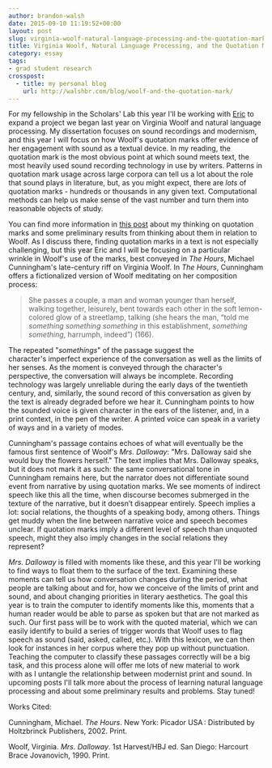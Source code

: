 ```yaml
---
author: brandon-walsh
date: 2015-09-10 11:19:52+00:00
layout: post
slug: virginia-woolf-natural-language-processing-and-the-quotation-mark
title: Virginia Woolf, Natural Language Processing, and the Quotation Mark
category: essay
tags:
- grad student research
crosspost:
  - title: my personal blog
    url: http://walshbr.com/blog/woolf-and-the-quotation-mark/
---
```


For my fellowship in the Scholars' Lab this year I'll be working with [Eric](http://scholarslab.org/people/eric-rochester/) to expand a project we began last year on Virginia Woolf and natural language processing. My dissertation focuses on sound recordings and modernism, and this year I will focus on how Woolf's quotation marks offer evidence of her engagement with sound as a textual device. In my reading, the quotation mark is the most obvious point at which sound meets text, the most heavily used sound recording technology in use by writers. Patterns in quotation mark usage across large corpora can tell us a lot about the role that sound plays in literature, but, as you might expect, there are _lots_ of quotation marks - hundreds or thousands in any given text. Computational methods can help us make sense of the vast number and turn them into reasonable objects of study.

You can find more information in [this post](http://scholarslab.org/hearing-silent-woolf/) about my thinking on quotation marks and some preliminary results from thinking about them in relation to Woolf. As I discuss there, finding quotation marks in a text is not especially challenging, but this year Eric and I will be focusing on a particular wrinkle in Woolf's use of the marks, best conveyed in _The Hours_, Michael Cunningham's late-century riff on Virginia Woolf. In _The Hours_, Cunningham offers a fictionalized version of Woolf meditating on her composition process:


> She passes a couple, a man and woman younger than herself, walking together, leisurely, bent towards each other in the soft lemon-colored glow of a streetlamp, talking (she hears the man, “told me _something something something_ in this establishment, _something something_, harrumph, indeed”) (166).


The repeated "_somethings_" of the passage suggest the character's imperfect experience of the conversation as well as the limits of her senses. As the moment is conveyed through the character's perspective, the conversation will always be incomplete. Recording technology was largely unreliable during the early days of the twentieth century, and, similarly, the sound record of this conversation as given by the text is already degraded before we hear it. Cunningham points to how the sounded voice is given character in the ears of the listener, and, in a print context, in the pen of the writer. A printed voice can speak in a variety of ways and in a variety of modes.

Cunningham's passage contains echoes of what will eventually be the famous first sentence of Woolf's _Mrs. Dalloway_: "Mrs. Dalloway said she would buy the flowers herself." The text implies that Mrs. Dalloway speaks, but it does not mark it as such: the same conversational tone in Cunningham remains here, but the narrator does not differentiate sound event from narrative by using quotation marks. We see moments of indirect speech like this all the time, when discourse becomes submerged in the texture of the narrative, but it doesn’t disappear entirely. Speech implies a lot: social relations, the thoughts of a speaking body, among others. Things get muddy when the line between narrative voice and speech becomes unclear. If quotation marks imply a different level of speech than unquoted speech, might they also imply changes in the social relations they represent?

_Mrs. Dalloway_ is filled with moments like these, and this year I'll be working to find ways to float them to the surface of the text. Examining these moments can tell us how conversation changes during the period, what people are talking about and for, how we conceive of the limits of print and sound, and about changing priorities in literary aesthetics. The goal this year is to train the computer to identify moments like this, moments that a human reader would be able to parse as spoken but that are not marked as such. Our first pass will be to work with the quoted material, which we can easily identify to build a series of trigger words that Woolf uses to flag speech as sound (said, asked, called, etc.). With this lexicon, we can then look for instances in her corpus where they pop up without punctuation. Teaching the computer to classify these passages correctly will be a big task, and this process alone will offer me lots of new material to work with as I untangle the relationship between modernist print and sound. In upcoming posts I'll talk more about the process of learning natural language processing and about some preliminary results and problems. Stay tuned!

Works Cited:

Cunningham, Michael. _The Hours_. New York: Picador USA : Distributed by Holtzbrinck Publishers, 2002. Print.

Woolf, Virginia. _Mrs. Dalloway_. 1st Harvest/HBJ ed. San Diego: Harcourt Brace Jovanovich, 1990. Print.
